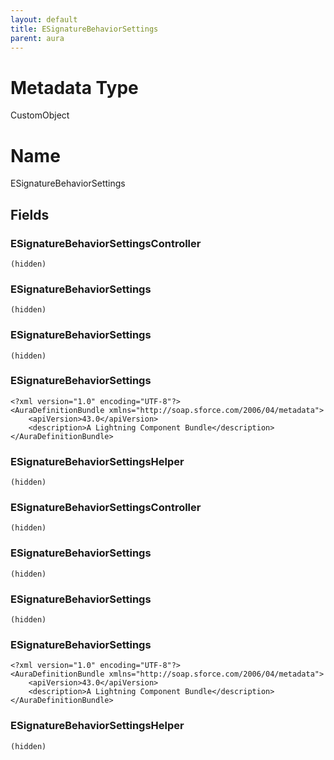 ```yaml
---
layout: default
title: ESignatureBehaviorSettings
parent: aura
---
```

# Metadata Type
CustomObject

# Name
ESignatureBehaviorSettings
## Fields
### ESignatureBehaviorSettingsController

```
(hidden)
```
### ESignatureBehaviorSettings

```
(hidden)
```
### ESignatureBehaviorSettings

```
(hidden)
```
### ESignatureBehaviorSettings

```
<?xml version="1.0" encoding="UTF-8"?>
<AuraDefinitionBundle xmlns="http://soap.sforce.com/2006/04/metadata">
    <apiVersion>43.0</apiVersion>
    <description>A Lightning Component Bundle</description>
</AuraDefinitionBundle>
```
### ESignatureBehaviorSettingsHelper

```
(hidden)
```
### ESignatureBehaviorSettingsController

```
(hidden)
```
### ESignatureBehaviorSettings

```
(hidden)
```
### ESignatureBehaviorSettings

```
(hidden)
```
### ESignatureBehaviorSettings

```
<?xml version="1.0" encoding="UTF-8"?>
<AuraDefinitionBundle xmlns="http://soap.sforce.com/2006/04/metadata">
    <apiVersion>43.0</apiVersion>
    <description>A Lightning Component Bundle</description>
</AuraDefinitionBundle>
```
### ESignatureBehaviorSettingsHelper

```
(hidden)
```
